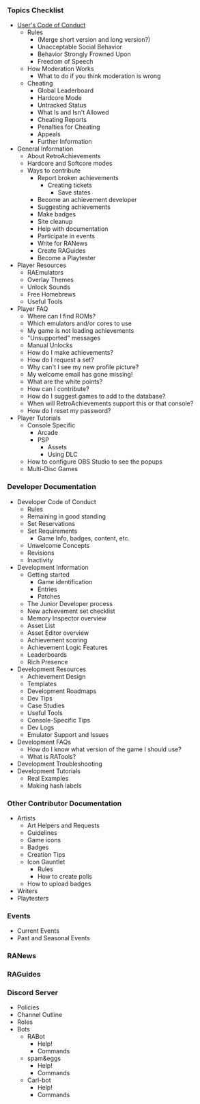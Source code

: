 ### Topics Checklist
  - [User's Code of Conduct](Users-Code-of-Conduct)
    - Rules
      - (Merge short version and long version?)
      - Unacceptable Social Behavior
      - Behavior Strongly Frowned Upon
      - Freedom of Speech
    - How Moderation Works
      - What to do if you think moderation is wrong
    - Cheating
      - Global Leaderboard
      - Hardcore Mode
      - Untracked Status
      - What Is and Isn't Allowed
      - Cheating Reports
      - Penalties for Cheating
      - Appeals
      - Further Information
  - General Information
    - About RetroAchievements
    - Hardcore and Softcore modes
    - Ways to contribute
      - Report broken achievements
        - Creating tickets
          - Save states
      - Become an achievement developer
      - Suggesting achievements
      - Make badges
      - Site cleanup
      - Help with documentation
      - Participate in events
      - Write for RANews
      - Create RAGuides
      - Become a Playtester
  - Player Resources
    - RAEmulators
    - Overlay Themes
    - Unlock Sounds
    - Free Homebrews
    - Useful Tools
  - Player FAQ
    - Where can I find ROMs?
    - Which emulators and/or cores to use
    - My game is not loading achievements
    - "Unsupported" messages
    - Manual Unlocks
    - How do I make achievements?
    - How do I request a set?
    - Why can't I see my new profile picture?
    - My welcome email has gone missing!
    - What are the white points?
    - How can I contribute?
    - How do I suggest games to add to the database?
    - When will RetroAchievements support this or that console?
    - How do I reset my password?
  - Player Tutorials
    - Console Specific
      - Arcade
      - PSP
        - Assets
        - Using DLC
    - How to configure OBS Studio to see the popups
    - Multi-Disc Games

### Developer Documentation
  - Developer Code of Conduct
    - Rules
    - Remaining in good standing
    - Set Reservations
    - Set Requirements
      - Game Info, badges, content, etc.
    - Unwelcome Concepts
    - Revisions
    - Inactivity
  - Development Information
    - Getting started
      - Game identification
      - Entries
      - Patches
    - The Junior Developer process
    - New achievement set checklist
    - Memory Inspector overview
    - Asset List
    - Asset Editor overview
    - Achievement scoring
    - Achievement Logic Features
    - Leaderboards
    - Rich Presence
  - Development Resources
    - Achievement Design
    - Templates
    - Development Roadmaps
    - Dev Tips
    - Case Studies
    - Useful Tools
    - Console-Specific Tips
    - Dev Logs
    - Emulator Support and Issues
  - Development FAQs
    - How do I know what version of the game I should use?
    - What is RATools?
  - Development Troubleshooting
  - Development Tutorials
    - Real Examples
    - Making hash labels

### Other Contributor Documentation
  - Artists
      - Art Helpers and Requests
      - Guidelines
      - Game icons
      - Badges
      - Creation Tips
      - Icon Gauntlet
        - Rules
        - How to create polls
      - How to upload badges
  - Writers
  - Playtesters

### Events
  - Current Events
  - Past and Seasonal Events

### RANews

### RAGuides

### Discord Server
  - Policies
  - Channel Outline
  - Roles
  - Bots
    - RABot
      - Help!
      - Commands
    - spam&eggs
      - Help!
      - Commands
    - Carl-bot
      - Help!
      - Commands
